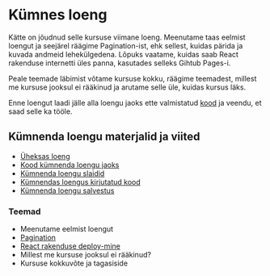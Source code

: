 # Kümnes loeng

Kätte on jõudnud selle kursuse viimane loeng. Meenutame taas eelmist loengut ja seejärel räägime Pagination-ist, ehk sellest, kuidas pärida ja kuvada andmeid lehekülgedena. Lõpuks vaatame, kuidas saab React rakenduse internetti üles panna, kasutades selleks Gihtub Pages-i.

Peale teemade läbimist võtame kursuse kokku, räägime teemadest, millest me kursuse jooksul ei rääkinud ja arutame selle üle, kuidas kursus läks.

Enne loengut laadi jälle alla loengu jaoks ette valmistatud [kood](code/10.zip) ja veendu, et saad selle ka tööle.

## Kümnenda loengu materjalid ja viited

- [Üheksas loeng](../Lesson-09/README.md)
- [Kood kümnenda loengu jaoks](code/10.zip)
- [Kümnenda loengu slaidid](Slides.md)
- [Kümnendas loengus kirjutatud kood](https://github.com/HK-Mikrokraadid/Martti/tree/main/lessons/FE/10)
- [Kümnenda loengu salvestus](https://youtu.be/C90hh0WufJ4)

### Teemad

- Meenutame eelmist loengut
- [Pagination](../../../Subjects/Front-End-Frameworks/Topics/React-Pagination/README.md)
- [React rakenduse deploy-mine](../../../Subjects/Front-End-Frameworks/Topics/Deploy/README.md)
- Millest me kursuse jooksul ei rääkinud?
- Kursuse kokkuvõte ja tagasiside
